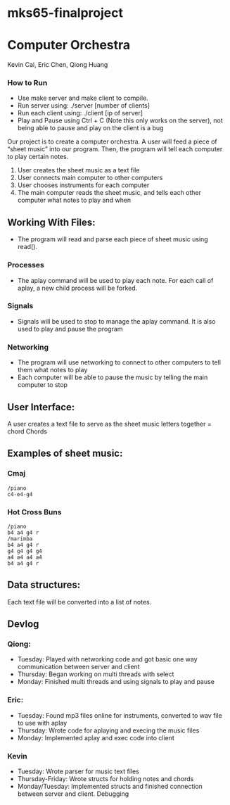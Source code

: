 # mks65-finalproject
# Computer Orchestra

Kevin Cai, Eric Chen, Qiong Huang

### How to Run
- Use make server and make client to compile.
- Run server using:
./server [number of clients]
- Run each client using:
./client [ip of server]
- Play and Pause using Ctrl + C (Note this only works on the server), not being able to pause and play on the client is a bug

Our project is to create a computer orchestra. A user will feed a piece of “sheet music” into our program. Then, the program will tell each computer to play certain notes. 

1. User creates the sheet music as a text file
2. User connects main computer to other computers
3. User chooses instruments for each computer
4. The main computer reads the sheet music, and tells each other computer what notes to play and when 

## Working With Files:
- The program will read and parse each piece of sheet music using read().  
### Processes
- The aplay command will be used to play each note. For each call of aplay, a new child process will be forked. 
### Signals
- Signals will be used to stop to manage the aplay command. It is also used to play and pause the program
### Networking
- The program will use networking to connect to other computers to tell them what notes to play
- Each computer will be able to pause the music by telling the main computer to stop

## User Interface:
A user creates a text file to serve as the sheet music
letters together = chord
Chords

## Examples of sheet music: 
### Cmaj
```
/piano
c4-e4-g4
```

### Hot Cross Buns
```
/piano
b4 a4 g4 r
/marimba
b4 a4 g4 r
g4 g4 g4 g4 
a4 a4 a4 a4
b4 a4 g4 r
```

## Data structures:
Each text file will be converted into a list of notes. 

## Devlog
### Qiong:
 * Tuesday: Played with networking code and got basic one way communication between server and client
 * Thursday: Began working on multi threads with select
 * Monday: Finished multi threads and using signals to play and pause
### Eric:
 * Tuesday: Found mp3 files online for instruments, converted to wav file to use with aplay
 * Thursday: Wrote code for aplaying and execing the music files 
 * Monday: Implemented aplay and exec code into client
### Kevin
 * Tuesday: Wrote parser for music text files
 * Thursday-Friday: Wrote structs for holding notes and chords 
 * Monday/Tuesday: Implemented structs and finished connection between server and client. Debugging
